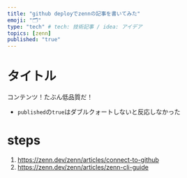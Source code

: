 ```yaml
---
title: "github deployでzennの記事を書いてみた"
emoji: "🗂"
type: "tech" # tech: 技術記事 / idea: アイデア
topics: [zenn]
published: "true"
---
```


# タイトル

コンテンツ！たぶん低品質だ！

* `published`の`true`はダブルクォートしないと反応しなかった 

# steps

1. https://zenn.dev/zenn/articles/connect-to-github
1. https://zenn.dev/zenn/articles/zenn-cli-guide
